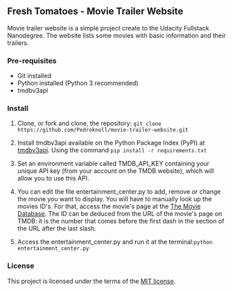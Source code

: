 ## Fresh Tomatoes - Movie Trailer Website
Movie trailer website is a simple project create to the Udacity Fullstack Nanodegree.
The website lists some movies with basic information and their trailers.

### Pre-requisites
- Git installed
- Python installed (Python 3 recommended)
- tmdbv3api

### Install
1. Clone, or fork and clone, the repository:
`git clone https://github.com/Pedroknoll/movie-trailer-website.git`

2. Install tmdbv3api available on the Python Package Index (PyPI) at [tmdbv3api](https://pypi.python.org/pypi/tmdbv3api).
Using the command `pip install -r requirements.txt`

3. Set an environment variable called TMDB_API_KEY containing your unique API key (from your account on the TMDB website), which will allow you to use this API.

3. You can edit the file entertainment_center.py to add, remove or change the movie you want to display. You will have to manually look up the movies ID's.
For that, access the movie's page at the [The Movie Database](https://www.themoviedb.org/). The ID can be deduced from the URL of the movie's page on TMDB: it is the number 
that comes before the first dash in the section of the URL after the last slash.

4. Access the entertainment_center.py and run it at the terminal:`python entertainment_center.py`

### License
This project is licensed under the terms of the [MIT license](https://github.com/Pedroknoll/movie-trailer-website/blob/master/LICENSE).
